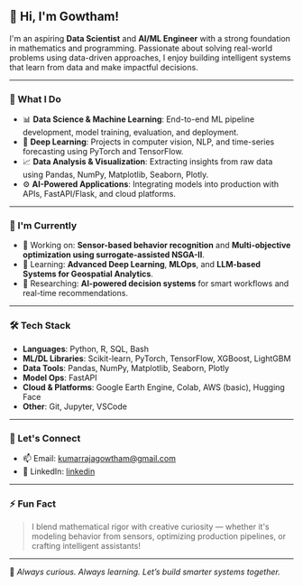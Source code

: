 ## 👋 Hi, I'm Gowtham!

I'm an aspiring **Data Scientist** and **AI/ML Engineer** with a strong foundation in mathematics and programming. Passionate about solving real-world problems using data-driven approaches, I enjoy building intelligent systems that learn from data and make impactful decisions.

---

### 🔬 What I Do

- 📊 **Data Science & Machine Learning**: End-to-end ML pipeline development, model training, evaluation, and deployment.
- 🧠 **Deep Learning**: Projects in computer vision, NLP, and time-series forecasting using PyTorch and TensorFlow.
- 📈 **Data Analysis & Visualization**: Extracting insights from raw data using Pandas, NumPy, Matplotlib, Seaborn, Plotly.
- ⚙️ **AI-Powered Applications**: Integrating models into production with APIs, FastAPI/Flask, and cloud platforms.

---

### 🚀 I'm Currently

- 🔭 Working on: **Sensor-based behavior recognition** and **Multi-objective optimization using surrogate-assisted NSGA-II**.
- 🌱 Learning: **Advanced Deep Learning**, **MLOps**, and **LLM-based Systems for Geospatial Analytics**.
- 🧠 Researching: **AI-powered decision systems** for smart workflows and real-time recommendations.

---

### 🛠️ Tech Stack

- **Languages**: Python, R, SQL, Bash  
- **ML/DL Libraries**: Scikit-learn, PyTorch, TensorFlow, XGBoost, LightGBM  
- **Data Tools**: Pandas, NumPy, Matplotlib, Seaborn, Plotly  
- **Model Ops**: FastAPI  
- **Cloud & Platforms**: Google Earth Engine, Colab, AWS (basic), Hugging Face  
- **Other**: Git, Jupyter, VSCode

---

### 💬 Let's Connect

- 📫 Email: [kumarrajagowtham@gmail.com](mailto:kumarrajagowtham@gmail.com)  
- 💼 LinkedIn: [linkedin](https://www.linkedin.com/in/gowtham-k-281a84176/)  


---

### ⚡ Fun Fact

> I blend mathematical rigor with creative curiosity — whether it's modeling behavior from sensors, optimizing production pipelines, or crafting intelligent assistants!

---

📌 *Always curious. Always learning. Let’s build smarter systems together.*
